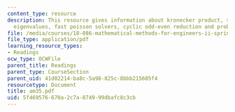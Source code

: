 ```yaml
---
content_type: resource
description: This resource gives information about kronecker product, solvers using
  eigenvalues, fast poisson solvers, cyclic odd-even reduction and problem set.
file: /media/courses/18-086-mathematical-methods-for-engineers-ii-spring-2006/5f469576670a2c7a874999dbafc8c3cb_am35.pdf
file_type: application/pdf
learning_resource_types:
- Readings
ocw_type: OCWFile
parent_title: Readings
parent_type: CourseSection
parent_uid: 41d02214-ba8c-5a98-825c-8bbb215605f4
resourcetype: Document
title: am35.pdf
uid: 5f469576-670a-2c7a-8749-99dbafc8c3cb
---
```

